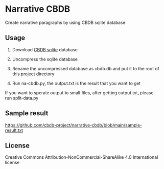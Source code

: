 # Narrative CBDB

Create narrative paragraphs by using CBDB sqlite database

## Usage

1. Download [CBDB sqlite](https://huggingface.co/datasets/cbdb/cbdb-sqlite/blob/main/latest.7z) database

2. Uncompress the sqlite database

3. Rename the uncompressed database as cbdb.db and put it to the root of this project directory

4. Run na-cbdb.py, the output.txt is the result that you want to get

If you want to sperate output to small files, after getting output.txt, please run split-data.py

## Sample result

https://github.com/cbdb-project/narrative-cbdb/blob/main/sample-result.txt

## License
Creative Commons Attribution-NonCommercial-ShareAlike 4.0 International license
